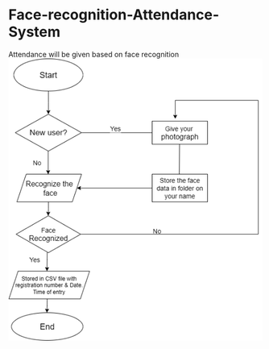 # Face-recognition-Attendance-System
Attendance will be given based on face recognition
![image_alt](https://github.com/Bhavya24-2006/Face-recognition-Attendance-System/blob/main/face_recognition.drawio.png)
